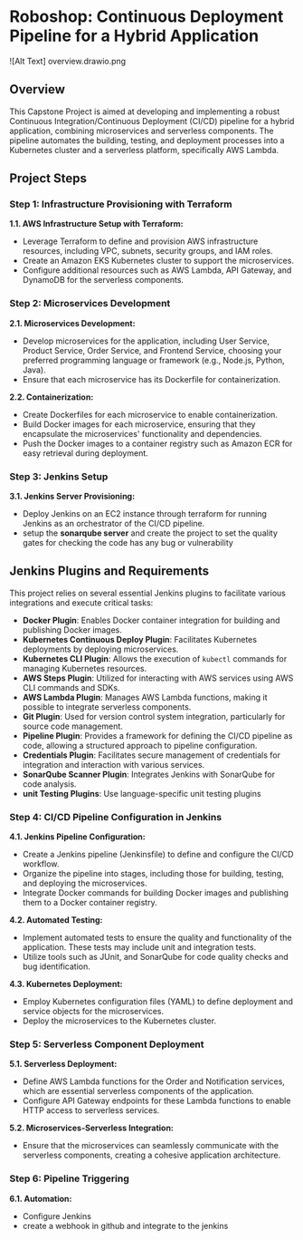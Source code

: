 # Roboshop: Continuous Deployment Pipeline for a Hybrid Application

![Alt Text] overview.drawio.png


## Overview

This Capstone Project is aimed at developing and implementing a robust Continuous Integration/Continuous Deployment (CI/CD) pipeline for a hybrid application, combining microservices and serverless components. The pipeline automates the building, testing, and deployment processes into a Kubernetes cluster and a serverless platform, specifically AWS Lambda.

## Project Steps

### Step 1: Infrastructure Provisioning with Terraform

**1.1. AWS Infrastructure Setup with Terraform:**
- Leverage Terraform to define and provision AWS infrastructure resources, including VPC, subnets, security groups, and IAM roles.
- Create an Amazon EKS Kubernetes cluster to support the microservices.
- Configure additional resources such as AWS Lambda, API Gateway, and DynamoDB for the serverless components.

### Step 2: Microservices Development

**2.1. Microservices Development:**
- Develop microservices for the application, including User Service, Product Service, Order Service, and Frontend Service, choosing your preferred programming language or framework (e.g., Node.js, Python, Java).
- Ensure that each microservice has its Dockerfile for containerization.

**2.2. Containerization:**
- Create Dockerfiles for each microservice to enable containerization.
- Build Docker images for each microservice, ensuring that they encapsulate the microservices' functionality and dependencies.
- Push the Docker images to a container registry such as Amazon ECR for easy retrieval during deployment.

### Step 3: Jenkins Setup

**3.1. Jenkins Server Provisioning:**
- Deploy Jenkins on an EC2 instance through terraform for running Jenkins as an orchestrator of the CI/CD pipeline.
- setup the **sonarqube server** and create the project to set the quality gates for checking the code has any bug or vulnerability
## Jenkins Plugins and Requirements

This project relies on several essential Jenkins plugins to facilitate various integrations and execute critical tasks:

- **Docker Plugin**: Enables Docker container integration for building and publishing Docker images.
- **Kubernetes Continuous Deploy Plugin**: Facilitates Kubernetes deployments by deploying microservices.
- **Kubernetes CLI Plugin**: Allows the execution of `kubectl` commands for managing Kubernetes resources.
- **AWS Steps Plugin**: Utilized for interacting with AWS services using AWS CLI commands and SDKs.
- **AWS Lambda Plugin**: Manages AWS Lambda functions, making it possible to integrate serverless components.
- **Git Plugin**: Used for version control system integration, particularly for source code management.
- **Pipeline Plugin**: Provides a framework for defining the CI/CD pipeline as code, allowing a structured approach to pipeline configuration.
- **Credentials Plugin**: Facilitates secure management of credentials for integration and interaction with various services.
- **SonarQube Scanner Plugin**: Integrates Jenkins with SonarQube for code analysis.
- **unit Testing Plugins**: Use language-specific unit testing plugins


### Step 4: CI/CD Pipeline Configuration in Jenkins

**4.1. Jenkins Pipeline Configuration:**
- Create a Jenkins pipeline (Jenkinsfile) to define and configure the CI/CD workflow.
- Organize the pipeline into stages, including those for building, testing, and deploying the microservices.
- Integrate Docker commands for building Docker images and publishing them to a Docker container registry.

**4.2. Automated Testing:**
- Implement automated tests to ensure the quality and functionality of the application. These tests may include unit and integration tests.
- Utilize tools such as JUnit, and SonarQube for code quality checks and bug identification.

**4.3. Kubernetes Deployment:**
- Employ Kubernetes configuration files (YAML) to define deployment and service objects for the microservices.
- Deploy the microservices to the Kubernetes cluster.

### Step 5: Serverless Component Deployment

**5.1. Serverless Deployment:**
- Define AWS Lambda functions for the Order and Notification services, which are essential serverless components of the application.
- Configure API Gateway endpoints for these Lambda functions to enable HTTP access to serverless services.

**5.2. Microservices-Serverless Integration:**
- Ensure that the microservices can seamlessly communicate with the serverless components, creating a cohesive application architecture.

### Step 6: Pipeline Triggering

**6.1. Automation:**
- Configure Jenkins
- create a webhook in github and integrate to the jenkins 